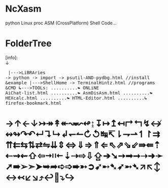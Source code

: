 # NcXasm
python Linux proc ASM (CrossPlatform) Shell Code...

# FolderTree
[info]: <br>↓<pre style="white-space: pre-wrap;">
|--->LiBRAries -> python -> import -> psutil-AND-pydbg.html //install &example
|--->ShellHome -> TerminalHintz.html //programs &CMD
<b>↳</b>--->TOOLs:
..........<b>↬</b> ONLiNE AiChat-list.html
..........<b>↬</b> AsmDisAsm.html
..........<b>↬</b> HEXcalc.html
..........<b>↬</b> HTML-Editor.html
..........<b>↳</b> firefox-bookmark.html
</pre>
<h1>
→↑←↓↣↠↟↞↝↜↫↨↧↦↥↤↱↰↯↮↭↬↷↶↵↴↳↲↽↼↻↺↹↸⇂⇁⇀↿↾⇉⇈⇇⇆⇅⇄⇋⇊⇕⇔⇓⇒⇑⇐⇖⇗⇘⇙⇛⇚⇡⇠⇝⇜⇧⇦⇥⇤⇣⇢⇨⇩⇪➔➘➙➟➞➝➜➛➚➠➢➣➤➥➦➪➩➨➳➲➹➸➷➶➵➴↗↖↕↔↢↙↘⤴↩🔽⤵↪
</h1>
